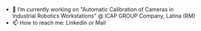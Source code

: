 - 🔭 I’m currently working on "Automatic Calibration of Cameras in Industrial Robotics Workstations" @ ICAP GROUP Company, Latina (RM)
- 📫 How to reach me: Linkedin or Mail
